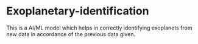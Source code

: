 # Exoplanetary-identification
This is a AI/ML model which helps in correctly identifying exoplanets from new data in accordance of the previous data given.

